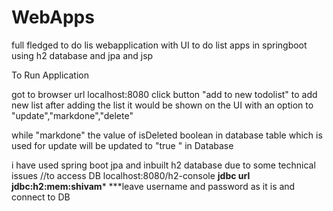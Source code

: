 # WebApps
full fledged to do lis webapplication with UI
to do list apps in springboot  using h2 database and jpa and jsp


 
 
 
 To Run Application  
 
 got to browser url localhost:8080
 click button "add to new todolist" to add new list
 after adding the list it would be shown on the UI with an option to "update","markdone","delete"
 
 
 while "markdone" the value of isDeleted boolean in database table which is used for update will be updated to "true "
 in Database 
 
 
 
i have used spring boot jpa and inbuilt h2 database due to some technical issues
//to access DB localhost:8080/h2-console
 ******jdbc url jdbc:h2:mem:shivam*******
 ***leave username and password as it is
 and connect to DB
 
 
